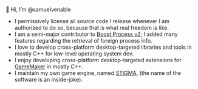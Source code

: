 👋 Hi, I’m @samuelvenable

- I permissively license all source code I release whenever I am authorized to do so, because that is what real freedom is like.
- I am a semi-major contributor to [Boost Process v2](https://github.com/boostorg/process); I added many features regarding the retrieval of foreign process info.
- I love to develop cross-platform desktop-targeted libraries and tools in mostly C++ for low-level operating system dev.
- I enjoy developing cross-platform desktop-targeted extensions for [GameMaker](https://gamemaker.io) in mostly C++.
- I maintain my own game engine, named [STIGMA](https://github.com/samuelvenable/stigma-dev), (the name of the software is an inside-joke).
